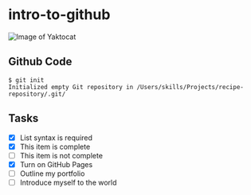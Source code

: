 # intro-to-github

![Image of Yaktocat](https://octodex.github.com/images/yaktocat.png)

## Github Code
```git
$ git init
Initialized empty Git repository in /Users/skills/Projects/recipe-repository/.git/
```
## Tasks 
- [x] List syntax is required
- [x] This item is complete
- [ ] This item is not complete
- [x] Turn on GitHub Pages
- [ ] Outline my portfolio
- [ ] Introduce myself to the world
